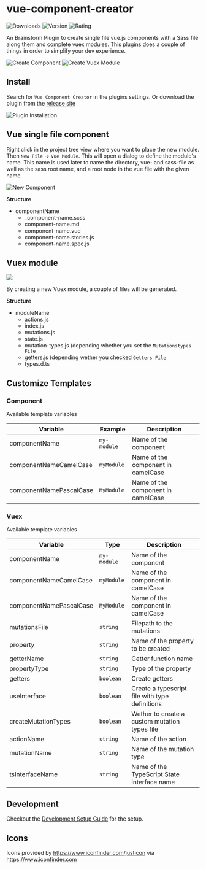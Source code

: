 # vue-component-creator

![Downloads](https://img.shields.io/jetbrains/plugin/d/11443-vue-component-creator?style=for-the-badge)
![Version](https://img.shields.io/jetbrains/plugin/v/11443-vue-component-creator?style=for-the-badge)
![Rating](https://img.shields.io/jetbrains/plugin/r/rating/11443-vue-component-creator?style=for-the-badge)

An Brainstorm Plugin to create single file vue.js components with a Sass file along them and complete vuex modules.
This plugins does a couple of things in order to simplify your dev experience.

![Create Component](https://github.com/component-creator-plugin/vue-component-creator-plugin/raw/master/doc/create-component.gif)
![Create Vuex Module](https://github.com/component-creator-plugin/vue-component-creator-plugin/raw/master/doc/create-vuex.gif)

## Install
Search for `Vue Component Creator` in the plugins settings. Or download the plugin from the [release site](https://github.com/faebeee/vue-component-creator-plugin/releases)

![Plugin Installation](https://github.com/component-creator-plugin/vue-component-creator-plugin/raw/master/doc/install.png)

## Vue single file component
Right click in the project tree view where you want to place the new module. Then `New File` -> `Vue Module`.
This will open a dialog to define the module's name. This name is used later
to name the directory, vue- and sass-file as well as the sass root name, and a root node in the vue file
with the given name.

![New Component](https://github.com/component-creator-plugin/vue-component-creator-plugin/raw/master/doc/new-component.png)

__Structure__

- componentName
  - _component-name.scss
  - component-name.md
  - component-name.vue
  - component-name.stories.js
  - component-name.spec.js


## Vuex module
<img src="https://github.com/component-creator-plugin/vue-component-creator-plugin/raw/master/doc/new-vuex.png"/>

By creating a new Vuex module, a couple of files will be generated.

__Structure__

- moduleName
    - actions.js
    - index.js
    - mutations.js
    - state.js
    - mutation-types.js (depending whether you set the `Mutationstypes File`
    - getters.js (depending wether you checked `Getters File`
    - types.d.ts



## Customize Templates
### Component

Available template variables

Variable | Example | Description
---|---|---
componentName | `my-module` | Name of the component
componentNameCamelCase | `myModule` | Name of the component in camelCase
componentNamePascalCase | `MyModule` | Name of the component in camelCase


### Vuex
Available template variables

Variable | Type | Description
---|---|---
componentName | `my-module` | Name of the component
componentNameCamelCase | `myModule` | Name of the component in camelCase
componentNamePascalCase | `MyModule` | Name of the component in camelCase
mutationsFile | `string` | Filepath to the mutations
property | `string` | Name of the property to be created
getterName | `string` | Getter function name
propertyType | `string` | Type of the property
getters | `boolean` | Create getters
useInterface | `boolean` | Create a typescript file with type definitions
createMutationTypes | `boolean` | Wether to create a custom mutation types file
actionName | `string` | Name of the action
mutationName | `string` | Name of the mutation type
tsInterfaceName | `string` | Name of the TypeScript State interface name



## Development
Checkout the [Development Setup Guide](./doc/DEVELOPMENT.md) for the setup.

## Icons
Icons provided by https://www.iconfinder.com/justicon via https://www.iconfinder.com
